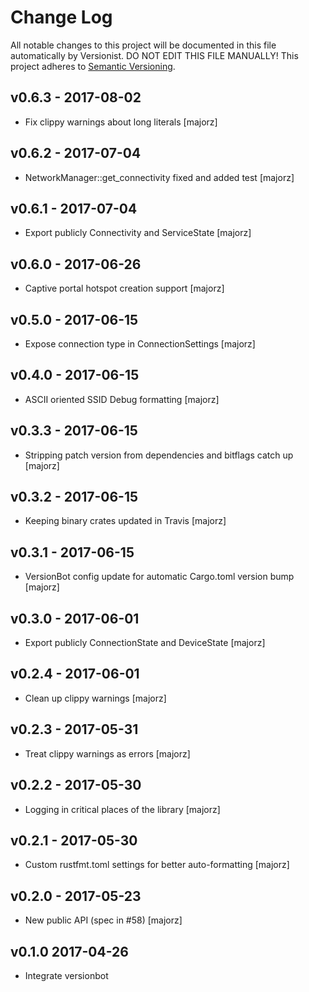 # Change Log

All notable changes to this project will be documented in this file
automatically by Versionist. DO NOT EDIT THIS FILE MANUALLY!
This project adheres to [Semantic Versioning](http://semver.org/).

## v0.6.3 - 2017-08-02

* Fix clippy warnings about long literals [majorz]

## v0.6.2 - 2017-07-04

* NetworkManager::get_connectivity fixed and added test [majorz]

## v0.6.1 - 2017-07-04

* Export publicly Connectivity and ServiceState [majorz]

## v0.6.0 - 2017-06-26

* Captive portal hotspot creation support [majorz]

## v0.5.0 - 2017-06-15

* Expose connection type in ConnectionSettings [majorz]

## v0.4.0 - 2017-06-15

* ASCII oriented SSID Debug formatting [majorz]

## v0.3.3 - 2017-06-15

* Stripping patch version from dependencies and bitflags catch up [majorz]

## v0.3.2 - 2017-06-15

* Keeping binary crates updated in Travis [majorz]

## v0.3.1 - 2017-06-15

* VersionBot config update for automatic Cargo.toml version bump [majorz]

## v0.3.0 - 2017-06-01

* Export publicly ConnectionState and DeviceState [majorz]

## v0.2.4 - 2017-06-01

* Clean up clippy warnings [majorz]

## v0.2.3 - 2017-05-31

* Treat clippy warnings as errors [majorz]

## v0.2.2 - 2017-05-30

* Logging in critical places of the library [majorz]

## v0.2.1 - 2017-05-30

* Custom rustfmt.toml settings for better auto-formatting [majorz]

## v0.2.0 - 2017-05-23

* New public API (spec in #58) [majorz]

## v0.1.0 2017-04-26

* Integrate versionbot
